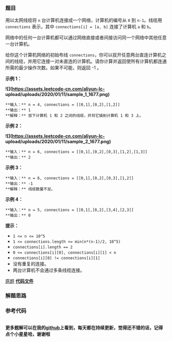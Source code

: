 ### 题目
用以太网线缆将 `n` 台计算机连接成一个网络，计算机的编号从 `0` 到 `n-1`。线缆用 `connections` 表示，其中
`connections[i] = [a, b]` 连接了计算机 `a` 和 `b`。

网络中的任何一台计算机都可以通过网络直接或者间接访问同一个网络中其他任意一台计算机。

给你这个计算机网络的初始布线
`connections`，你可以拔开任意两台直连计算机之间的线缆，并用它连接一对未直连的计算机。请你计算并返回使所有计算机都连通所需的最少操作次数。如果不可能，则返回
-1 。



**示例 1：**

**![](https://assets.leetcode-cn.com/aliyun-lc-
upload/uploads/2020/01/11/sample_1_1677.png)**

    
    
    **输入：** n = 4, connections = [[0,1],[0,2],[1,2]]
    **输出：** 1
    **解释：** 拔下计算机 1 和 2 之间的线缆，并将它插到计算机 1 和 3 上。
    

**示例 2：**

**![](https://assets.leetcode-cn.com/aliyun-lc-
upload/uploads/2020/01/11/sample_2_1677.png)**

    
    
    **输入：** n = 6, connections = [[0,1],[0,2],[0,3],[1,2],[1,3]]
    **输出：** 2
    

**示例 3：**

    
    
    **输入：** n = 6, connections = [[0,1],[0,2],[0,3],[1,2]]
    **输出：** -1
    **解释：** 线缆数量不足。
    

**示例 4：**

    
    
    **输入：** n = 5, connections = [[0,1],[0,2],[3,4],[2,3]]
    **输出：** 0
    



**提示：**

  * `1 <= n <= 10^5`
  * `1 <= connections.length <= min(n*(n-1)/2, 10^5)`
  * `connections[i].length == 2`
  * `0 <= connections[i][0], connections[i][1] < n`
  * `connections[i][0] != connections[i][1]`
  * 没有重复的连接。
  * 两台计算机不会通过多条线缆连接。

[原题](https://leetcode-cn.com/problems/number-of-operations-to-make-network-connected/)    **[代码文件]()**


### 解题思路




### 参考代码

```go


```




**更多题解可以在我的[github](https://github.com/LZH139/leetcode_Go)上看到，每天都在持续更新，觉得还不错的话，记得点个小星星哈，谢谢啦**
